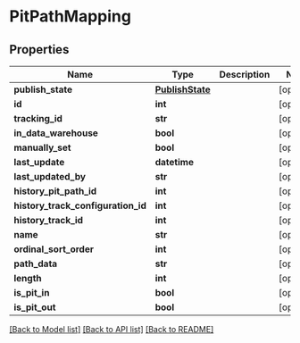 # PitPathMapping

## Properties
Name | Type | Description | Notes
------------ | ------------- | ------------- | -------------
**publish_state** | [**PublishState**](PublishState.md) |  | [optional] 
**id** | **int** |  | [optional] 
**tracking_id** | **str** |  | [optional] 
**in_data_warehouse** | **bool** |  | [optional] 
**manually_set** | **bool** |  | [optional] 
**last_update** | **datetime** |  | [optional] 
**last_updated_by** | **str** |  | [optional] 
**history_pit_path_id** | **int** |  | [optional] 
**history_track_configuration_id** | **int** |  | [optional] 
**history_track_id** | **int** |  | [optional] 
**name** | **str** |  | [optional] 
**ordinal_sort_order** | **int** |  | [optional] 
**path_data** | **str** |  | [optional] 
**length** | **int** |  | [optional] 
**is_pit_in** | **bool** |  | [optional] 
**is_pit_out** | **bool** |  | [optional] 

[[Back to Model list]](../README.md#documentation-for-models) [[Back to API list]](../README.md#documentation-for-api-endpoints) [[Back to README]](../README.md)

